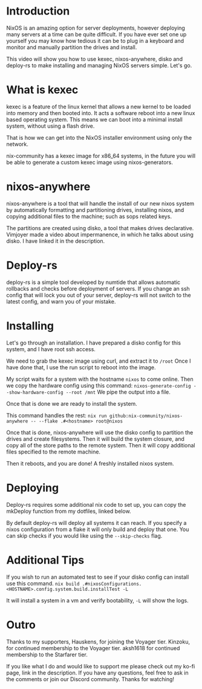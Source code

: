 # Introduction
NixOS is an amazing option for server deployments, however deploying many servers at a time can be quite difficult. If you have ever set one up yourself you may know how tedious it can be to plug in a keyboard and monitor and manually partition the drives and install.

This video will show you how to use kexec, nixos-anywhere, disko and deploy-rs to make installing and managing NixOS servers simple.
Let's go.
# What is kexec
kexec is a feature of the linux kernel that allows a new kernel to be loaded into memory and then booted into. It acts a software reboot into a new linux based operating system.
This means we can boot into a minimal install system, without using a flash drive.

That is how we can get into the NixOS installer environment using only the network.

nix-community has a kexec image for x86_64 systems, in the future you will be able to generate a custom kexec image using nixos-generators.
# nixos-anywhere
nixos-anywhere is a tool that will handle the install of our new nixos system by automatically formatting and partitioning drives, installing nixos, and copying additional files to the machine; such as sops related keys.

The partitions are created using disko, a tool that makes drives declarative.
Vimjoyer made a video about impermanence, in which he talks about using disko. I have linked it in the description.
# Deploy-rs
deploy-rs is a simple tool developed by numtide that allows automatic rollbacks and checks before deployment of servers. If you change an ssh config that will lock you out of your server, deploy-rs will not switch to the latest config, and warn you of your mistake.
# Installing
Let's go through an installation.
I have prepared a disko config for this system, and I have root ssh access.

We need to grab the kexec image using curl, and extract it to `/root`
Once I have done that, I use the run script to reboot into the image.

My script waits for a system with the hostname `nixos` to come online.
Then we copy the hardware config using this command:
`nixos-generate-config --show-hardware-config --root /mnt`
We pipe the output into a file.

Once that is done we are ready to install the system.

This command handles the rest:
`nix run github:nix-community/nixos-anywhere -- --flake .#<hostname> root@nixos`

Once that is done, nixos-anywhere will use the disko config to partition the drives and create filesystems.
Then it will build the system closure, and copy all of the store paths to the remote system.
Then it will copy additional files specified to the remote machine.

Then it reboots, and you are done! A freshly installed nixos system.

# Deploying
Deploy-rs requires some additional nix code to set up, you can copy the mkDeploy function from my dotfiles, linked below.

By default deploy-rs will deploy all systems it can reach.
If you specify a nixos configuration from a flake it will only build and deploy that one.
You can skip checks if you would like using the `--skip-checks` flag.

# Additional Tips
If you wish to run an automated test to see if your disko config can install use this command.
`nix build .#nixosConfigurations.<HOSTNAME>.config.system.build.installTest -L`

It will install a system in a vm and verify bootability,  `-L` will show the logs.
# Outro
Thanks to my supporters,
Hauskens, for joining the Voyager tier.
Kinzoku, for continued membership to the Voyager tier.
aksh1618 for continued membership to the Starfarer tier.

If you like what I do and would like to support me please check out my ko-fi page, link in the description.
If you have any questions, feel free to ask in the comments or join our Discord community.
Thanks for watching!
